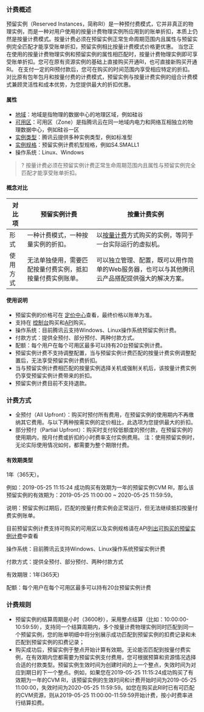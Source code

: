 ### 计费概述

预留实例（Reserved Instances，简称RI）是一种预付费模式，它并非真正的物理实例，而是一种对用户使用的按量计费物理实例所应用到的账单折扣，本质上仍然是按量计费模式。按量计费必须在预留实例正常生命周期范围内且属性与预留实例完全匹配才能享受账单折扣，预留实例相比按量计费模式价格更优惠。
当您正在使用的按量计费物理实例和预留实例的属性相匹配时，按量计费物理实例即可享受账单折扣。您可在原有资源实例的基础上直接购买开通RI，也可直接新购买开通RI。
在支付一定的RI预付款后，您可在购买的时间范围内享受相应特定的折扣。对比原有包年包月和按量付费的计费模式，预留实例与按量计费实例的组合计费模式兼顾灵活性和成本优势，为您提供最大的折扣优惠。

#### 属性

- [地域](https://cloud.tencent.com/document/product/213/6091)：地域是指物理的数据中心的地理区域，例如硅谷
- [可用区](https://cloud.tencent.com/document/product/213/6091)：可用区（Zone）是指腾讯云在同一地域内电力和网络互相独立的物理数据中心，例如硅谷一区
- [实例类型](https://cloud.tencent.com/document/product/213/11518)：腾讯云提供多种实例类型，例如标准型
- [实例规格](https://cloud.tencent.com/document/product/213/11518)：预留实例计费机型规格，例如S4.SMALL1 
- 操作系统：Linux、Windows

>? 按量计费必须在预留实例计费正常生命周期范围内且属性与预留实例完全匹配才能享受账单折扣。

#### 概念对比

| 对比项   | 预留实例计费      | 按量计费实例         |
| -------- | ---------- | ---------- |
| 形式     | 一种计费模式，一种按量实例的折扣。       | 以[按量计费](https://intl.cloud.tencent.com/document/product/213/2179)方式购买的实例，等同于一台实际运行的虚拟机。 |
| 使用方式 | 无法单独使用，需要匹配按量付费实例，抵扣按量付费实例账单。 | 可以独立管理、配置，既可以用作简单的Web服务器，也可以与其他腾讯云产品搭配提供强大的解决方案。 |

#### 使用说明

- 预留实例的价格可在 [定价中心](https://www.tencentcloud.com/pricing/cvm/overview)查看，最终价格以账单为准。
- 支持在 [控制台](https://buy.tencentcloud.com/reservedinstances?regionId=1&zoneId=100003&imageType=linux)购买和[API](https://www.tencentcloud.com/zh/document/product/213/30574)购买。
- 操作系统：目前腾讯云支持Windows、Linux操作系统预留实例计费。
- 付款方式：提供全预付、部分预付、两种付款方式。
- 配额：每个用户在每个可用区最多可以持有20台预留实例计费。
- 预留实例计费不支持调整配置，当与预留实例计费匹配的按量计费实例调整配置后，无法享受预留实例计费折扣。
- 当与预留实例计费相匹配的按量实例选择关机或强制关机后，该按量计费实例仍享受预留实例计费带来的折扣。
- 预留实例计费目前不支持退款。

### 计费方式

- 全预付（All Upfront）：购买时预付所有费用，在预留实例的使用期内不再缴纳其它费用。与以下两种按需实例的定价相比，此选项为您提供最大的折扣。
- 部分预付（Partial Upfront）：购买时支付较低额度的预付款，在预留实例的使用期内，按月付费或折扣的小时费率支付实例费用。
注：使用预留实例时，无论实际使用情况如何，都需要为整个期限付费。

#### 有效期类型

1年（365天）。

例如：2019-05-25 11:15:24 成功购买有效期为一年的预留实例CVM RI，那么该预留实例的有效期为：2019-05-25 11:00:00 ~ 2020-05-25 11:59:59。

说明：预留实例过期后，匹配的按量付费实例会正常运行，但无法继续抵扣按量付费实例账单。

目前预留实例计费支持可购买的可用区以及实例规格请在API[列出可购买的预留实例计费](https://intl.cloud.tencent.com/document/product/213/30575)中查看

操作系统：目前腾讯云支持Windows、Linux操作系统预留实例计费

付款方式：提供全预付、部分预付、两种付款方式

有效期限：1年(365天)

配额：每个用户在每个可用区最多可以持有20台预留实例计费

### 计费规则

- 预留实例的结算周期是小时（3600秒），采用整点结算（比如：10:00:00-10:59:59），支持同一个结算周期内，多个按量计费物理实例同时匹配到同一个预留实例，您的账单明细中将分别展示成功匹配到预留实例的扣费记录和未匹配到预留实例的扣费记录；
- 购买成功后，预留实例于整点开始计算有效期。无论能否匹配到按量付费实例，在有效期内您都需要为预留实例支付费用，您可根据预算和资源情况选择合适的付款类型。预留实例生效时间为创建时间的上一个整点，失效时间为对应到期日的下一个整点。例如，如果您在2019-05-25 11:15:24成功购买了有效期为一年的CVM RI，该预留实例的生效时间和计费开始时间为2019-05-25 11:00:00，失效时间为2020-05-25 11:59:59。如您在购买此RI时已有可匹配的CVM资源，则从2019-05-25 11:00:00-11:59:59开始计费，按小时费率进行结算扣费。
